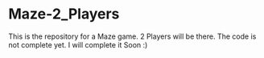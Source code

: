 # Maze-2_Players
This is the repository for a Maze game. 2 Players will be there. The code is not complete yet. I will complete it Soon :)
